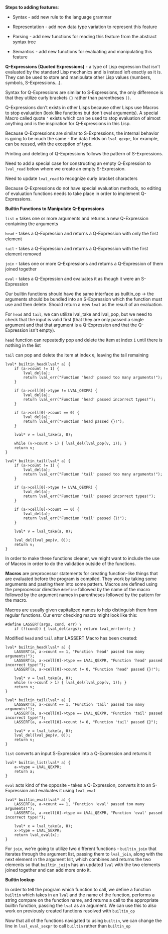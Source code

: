 **Steps to adding features**:

- Syntax - add new rule to the language grammar

- Representation - add new data type variation to represent this feature

- Parsing - add new functions for reading this feature from the abstract syntax tree

- Semantics - add new functions for evaluating and manipulating this feature

**Q-Expressions (Quoted Expressions)** - a type of Lisp expression that isn't evaluated by the standard Lisp mechanics and is instead left exactly as it is. They can be used to store and manipulate other Lisp values (numbers, symbols, S-Expressions...).

Syntax for Q-Expressions are similar to S-Expressions, the only difference is that they utilize curly brackets `{}` rather than parentheses `()`.

Q-Expressions don't exists in other Lisps because other Lisps use Macros to stop evaluation (look like functions but don't eval arguments). A special Macro called quote `'` exists which can be used to stop evaluation of almost anything and is the inspiration for Q-Expressions in this Lisp.

Because Q-Expressions are similar to S-Expressions, the internal behavior is going to be much the same - the data fields on `lval_qexpr`, for example, can be reused, with the exception of type.

Printing and deleting of Q-Expressions follows the pattern of S-Expressions.

Need to add a special case for constructing an empty Q-Expression to `lval_read` below where we create an empty S-Expression.

Need to update `lval_read` to recognize curly bracket characters

Because Q-Expressions do not have special evaluation methods, no editing of evaluation functions needs to take place in order to implement Q-Expressions.

**Builtin Functions to Manipulate Q-Expressions**

`list` = takes one or more arguments and returns a new Q-Expression containing the arguments

`head` - takes a Q-Expression and returns a Q-Expression with only the first element

`tail` - takes a Q-Expression and returns a Q-Expression with the first element removed

`join` - takes one or more Q-Expressions and returns a Q-Expression of them joined together

`eval` - takes a Q-Expression and evaluates it as though it were an S-Expression

Our builtin functions should have the same interface as builtin_op -> the arguments should be bundled into an S-Expression which the function must use and then delete. Should return a new `lval` as the result of an evaluation.

For `head` and `tail`, we can utilize lval_take and lval_pop, but we need to check that the input is valid first (that they are only passed a single argument and that that argument is a Q-Expression and that the Q-Expression isn't empty).

`head` function can repeatedly pop and delete the item at index `i` until there is nothing in the list

`tail` can pop and delete the item at index `0`, leaving the tail remaining

```
lval* builtin_head(lval* a) {
    if (a->count != 1) {
        lval_del(a);
        return lval_err("Function 'head' passed too many arguments!");
    }

    if (a->cell[0]->type != LVAL_QEXPR) {
        lval_del(a);
        return lval_err("Function 'head' passed incorrect types!");
    }

    if (a->cell[0]->count == 0) {
        lval_del(a);
        return lval_err("Function 'head passed {}!");
    }

    lval* v = lval_take(a, 0);

    while (v->count > 1) { lval_del(lval_pop(v, 1)); }
    return v;
}
```

```
lval* builtin_tail(lval* a) {
    if (a->count != 1) {
        lval_del(a);
        return lval_err("Function 'tail' passed too many arguments!");
    }

    if (a->cell[0]->type != LVAL_QEXPR) {
        lval_del(a);
        return lval_err("Function 'tail' passed incorrect types!");
    }

    if (a->cell[0]->count == 0) {
        lval_del(a);
        return lval_err("Function 'tail' passed {}!");
    }

    lval* v = lval_take(a, 0);

    lval_del(lval_pop(v, 0));
    return v;
}
```

In order to make these functions cleaner, we might want to include the use of Macros in order to do the validation outside of the functions.

**Macros** are preprocessor statements for creating function-like things that are evaluated before the program is compiled. They work by taking some arguments and pasting them into some pattern. Macros are defined using the preprocessor directive `#define` followed by the name of the macro followed by the argument names in parentheses followed by the pattern for the macro.

Macros are usually given capitalized names to help distinguish them from regular functions. Our error checking macro might look like this:

```
#define LASSERT(args, cond, err) \
    if (!(cond)) { lval_del(args); return lval_err(err); }
```

Modified `head` and `tail` after LASSERT Macro has been created:

```
lval* builtin_head(lval* a) {
    LASSERT(a, a->count == 1, "Function 'head' passed too many arguments!");
    LASSERT(a, a->cell[0]->type == LVAL_QEXPR, "Function 'head' passed incorrect type!");
    LASSERT(a, a->cell[0]->count != 0, "Function 'head' passed {}!");

    lval* v = lval_take(a, 0);
    while (v->count > 1) { lval_del(lval_pop(v, 1)); }
    return v;
}
```

```
lval* builtin_tail(lval* a) {
    LASSERT(a, a->count == 1, "Function 'tail' passed too many arguments!");
    LASSERT(a, a->cell[0]->type == LVAL_QEXPR, "Function 'tail' passed incorrect type!");
    LASSERT(a, a->cell[0]->count != 0, "Function 'tail' passed {}");

    lval* v = lval_take(a, 0);
    lval_del(lval_pop(v, 0));
    return v;
}
```

`list` converts an input S-Expression into a Q-Expression and returns it

```
lval* builtin_list(lval* a) {
    a->type = LVAL_QEXPR;
    return a;
}
```

`eval` acts kind of the opposite - takes a Q-Expression, converts it to an S-Expression and evaluates it using `lval_eval`

```
lval* builtin_eval(lval* a) {
    LASSERT(a, a->count == 1, "Function 'eval' passed too many arguments!");
    LASSERT(a, a->cell[0]->type == LVAL_QEXPR, "Function 'eval' passed incorrect type!");

    lval* x = lval_take(a, 0);
    x->type = LVAL_SEXPR;
    return lval_eval(x);
}
```

For `join`, we're going to utilize two different functions - `builtin_join` that iterates through the argument list, passing them to `lval_join`, along with the next element in the argument lsit, which combines and returns the two elements so that `builtin_joijn` has an updated `lval` with the two elements joined together and can add more onto it.

**Builtin lookup**

In order to tell the program which function to call, we define a function `builtin` which takes in an `lval` and the name of the function, performs a string compare on the function name, and returns a call to the appropriate builtin function, passing the `lval` as an argument. We can use this to also work on previously created functions resolved with `builtin_op`

Now that all of the functions navigated to using `builtin`, we can change the line in `lval_eval_sexpr` to call `builtin` rather than `builtin_op`
